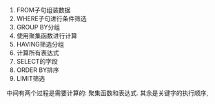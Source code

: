 1. FROM子句组装数据
2. WHERE子句进行条件筛选
3. GROUP BY分组
4. 使用聚集函数进行计算
5. HAVING筛选分组
6. 计算所有表达式
7. SELECT的字段
8. ORDER BY排序
9. LIMIT筛选

中间有两个过程是需要计算的: 聚集函数和表达式. 其余是关键字的执行顺序, 